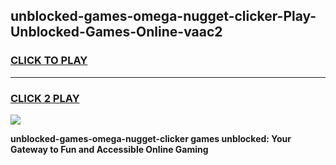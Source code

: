 
## unblocked-games-omega-nugget-clicker-Play-Unblocked-Games-Online-vaac2
<h3>
<a href="https://premium76.site?title=unblocked-games-omega-nugget-clicker&ref=25A">CLICK TO PLAY</a></h3>
<hr>

<h3>
<a href="https://premium76.site?title=unblocked-games-omega-nugget-clicker&ref=25A">CLICK 2 PLAY</a>
  
</h3>

<a href="https://premium76.site?title=unblocked-games-omega-nugget-clicker&ref=25A"><img src="https://clearcache.store/games.png"></a>


**unblocked-games-omega-nugget-clicker games unblocked: Your Gateway to Fun and Accessible Online Gaming**
